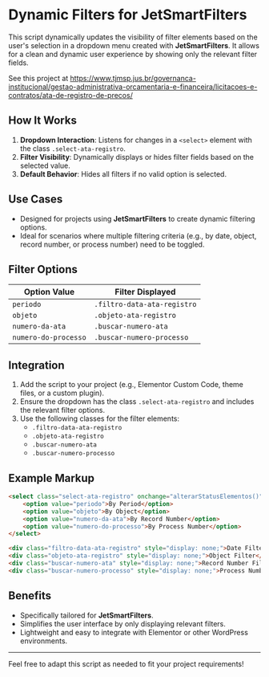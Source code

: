 
# Dynamic Filters for JetSmartFilters

This script dynamically updates the visibility of filter elements based on the user's selection in a dropdown menu created with **JetSmartFilters**. It allows for a clean and dynamic user experience by showing only the relevant filter fields.

See this project at https://www.tjmsp.jus.br/governanca-institucional/gestao-administrativa-orcamentaria-e-financeira/licitacoes-e-contratos/ata-de-registro-de-precos/

## How It Works

1. **Dropdown Interaction**: Listens for changes in a `<select>` element with the class `.select-ata-registro`.
2. **Filter Visibility**: Dynamically displays or hides filter fields based on the selected value.
3. **Default Behavior**: Hides all filters if no valid option is selected.

## Use Cases

- Designed for projects using **JetSmartFilters** to create dynamic filtering options.
- Ideal for scenarios where multiple filtering criteria (e.g., by date, object, record number, or process number) need to be toggled.

## Filter Options

| **Option Value**   | **Filter Displayed**               |
|---------------------|------------------------------------|
| `periodo`          | `.filtro-data-ata-registro`        |
| `objeto`           | `.objeto-ata-registro`            |
| `numero-da-ata`    | `.buscar-numero-ata`              |
| `numero-do-processo` | `.buscar-numero-processo`         |

## Integration

1. Add the script to your project (e.g., Elementor Custom Code, theme files, or a custom plugin).
2. Ensure the dropdown has the class `.select-ata-registro` and includes the relevant filter options.
3. Use the following classes for the filter elements:
   - `.filtro-data-ata-registro`
   - `.objeto-ata-registro`
   - `.buscar-numero-ata`
   - `.buscar-numero-processo`

## Example Markup

```html
<select class="select-ata-registro" onchange="alterarStatusElementos()">
    <option value="periodo">By Period</option>
    <option value="objeto">By Object</option>
    <option value="numero-da-ata">By Record Number</option>
    <option value="numero-do-processo">By Process Number</option>
</select>

<div class="filtro-data-ata-registro" style="display: none;">Date Filter</div>
<div class="objeto-ata-registro" style="display: none;">Object Filter</div>
<div class="buscar-numero-ata" style="display: none;">Record Number Filter</div>
<div class="buscar-numero-processo" style="display: none;">Process Number Filter</div>
```

## Benefits

- Specifically tailored for **JetSmartFilters**.
- Simplifies the user interface by only displaying relevant filters.
- Lightweight and easy to integrate with Elementor or other WordPress environments.

---

Feel free to adapt this script as needed to fit your project requirements!